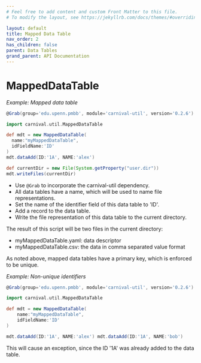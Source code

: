 ```yaml
---
# Feel free to add content and custom Front Matter to this file.
# To modify the layout, see https://jekyllrb.com/docs/themes/#overriding-theme-defaults

layout: default
title: Mapped Data Table
nav_order: 2
has_children: false
parent: Data Tables
grand_parent: API Documentation
---
```


# MappedDataTable

_Example: Mapped data table_

```groovy
@Grab(group='edu.upenn.pmbb', module='carnival-util', version='0.2.6')

import carnival.util.MappedDataTable

def mdt = new MappedDataTable(
  name:"myMappedDataTable",
  idFieldName:'ID'
)
mdt.dataAdd(ID:'1A', NAME:'alex')

def currentDir = new File(System.getProperty("user.dir"))
mdt.writeFiles(currentDir)
```

-   Use `@Grab` to incorporate the carnival-util dependency.
-   All data tables have a name, which will be used to name file representations.
-   Set the name of the identifier field of this data table to 'ID'.
-   Add a record to the data table.
-   Write the file representation of this data table to the current directory.

The result of this script will be two files in the current directory:

-   myMappedDataTable.yaml: data descriptor
-   myMappedDataTable.csv: the data in comma separated value format

As noted above, mapped data tables have a primary key, which is enforced to be unique.

_Example: Non-unique identifiers_

```groovy
@Grab(group='edu.upenn.pmbb', module='carnival-util', version='0.2.6')

import carnival.util.MappedDataTable

def mdt = new MappedDataTable(
    name:"myMappedDataTable",
    idFieldName:'ID'
)

mdt.dataAdd(ID:'1A', NAME:'alex') mdt.dataAdd(ID:'1A', NAME:'bob')
```

This will cause an exception, since the ID '1A' was already added to the data table.
